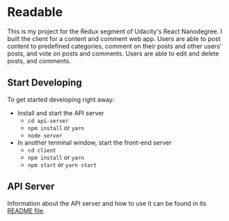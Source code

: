 # Readable

This is my project for the Redux segment of Udacity's React Nanodegree. I built the client for a content and comment web app. Users are able to post content to predefined categories, comment on their posts and other users' posts, and vote on posts and comments. Users are able to edit and delete posts, and comments.

## Start Developing

To get started developing right away:

* Install and start the API server
    - `cd api-server`
    - `npm install` or `yarn`
    - `node server`
* In another terminal window, start the front-end server
    - `cd client`
    - `npm install` or `yarn`
    - `npm start` or `yarn start`

## API Server

Information about the API server and how to use it can be found in its [README file](api-server/README.md).
